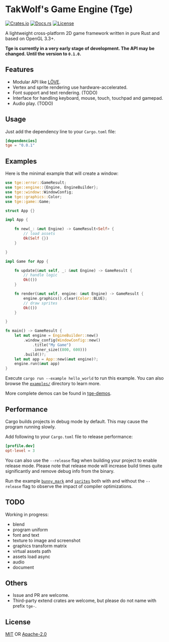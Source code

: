 # TakWolf's Game Engine (Tge)

[![Crates.io](https://img.shields.io/crates/v/tge)](https://crates.io/crates/tge)
[![Docs.rs](https://docs.rs/tge/badge.svg)](https://docs.rs/tge)
[![License](https://img.shields.io/crates/l/tge)](#License)

A lightweight cross-platform 2D game framework written in pure Rust and based on OpenGL 3.3+.

__Tge is currently in a very early stage of development. The API may be changed. Until the version to `0.1.0`.__

## Features

* Modular API like [LÖVE](https://love2d.org).
* Vertex and sprite rendering use hardware-accelerated.
* Font support and text rendering. (TODO)
* Interface for handling keyboard, mouse, touch, touchpad and gamepad.
* Audio play. (TODO)

## Usage

Just add the dependency line to your `Cargo.toml` file:

```toml
[dependencies]
tge = "0.0.1"
```

## Examples

Here is the minimal example that will create a window:

```rust
use tge::error::GameResult;
use tge::engine::{Engine, EngineBuilder};
use tge::window::WindowConfig;
use tge::graphics::Color;
use tge::game::Game;

struct App {}

impl App {

    fn new(_: &mut Engine) -> GameResult<Self> {
        // load assets
        Ok(Self {})
    }

}

impl Game for App {

    fn update(&mut self, _: &mut Engine) -> GameResult {
        // handle logic
        Ok(())
    }

    fn render(&mut self, engine: &mut Engine) -> GameResult {
        engine.graphics().clear(Color::BLUE);
        // draw sprites
        Ok(())
    }

}

fn main() -> GameResult {
    let mut engine = EngineBuilder::new()
        .window_config(WindowConfig::new()
            .title("My Game")
            .inner_size((800, 600)))
        .build()?;
    let mut app = App::new(&mut engine)?;
    engine.run(&mut app)
}
```

Execute `cargo run --example hello_world` to run this example.
You can also browse the [`examples/`](examples/) directory to learn more.

More complete demos can be found in [tge-demos](https://github.com/TakWolf/tge-demos).

## Performance

Cargo builds projects in debug mode by default.
This may cause the program running slowly.

Add following to your `Cargo.toml` file to release performance:

```toml
[profile.dev]
opt-level = 3
```

You can also use the `--release` flag when building your project to enable release mode.
Please note that release mode will increase build times quite significantly and remove debug info from the binary.

Run the example [`bunny_mark`](examples/bunny_mark.rs) and [`sprites`](examples/sprites.rs) 
both with and without the `--release` flag to observe the impact of compiler optimizations.

## TODO

Working in progress:
* blend
* program uniform
* font and text
* texture to image and screenshot
* graphics transform matrix
* virtual assets path
* assets load async
* audio
* document

## Others

* Issue and PR are welcome.
* Third-party extend crates are welcome, but please do not name with prefix `tge-`.

## License

[MIT](LICENSE-MIT) OR [Apache-2.0](LICENSE-APACHE)
